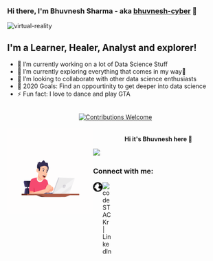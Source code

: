 ### Hi there, I'm Bhuvnesh Sharma - aka [bhuvnesh-cyber][website] 👋

![virtual-reality](https://user-images.githubusercontent.com/57914889/90883156-e69a6b00-e3ca-11ea-9d1e-97d6394d4cf5.gif)

## I'm a Learner, Healer, Analyst and explorer!

- 🔭 I’m currently working on a lot of Data Science Stuff
- 🌱 I’m currently exploring everything that comes in my way🤣
- 👯 I’m looking to collaborate with other data science enthusiasts
- 🥅 2020 Goals: Find an oppourtinity to get deeper into data science
- ⚡ Fun fact: I love to dance and play GTA

<p align="center">
<br/><a href="#contributing"><img alt="Contributions Welcome" src="https://img.shields.io/badge/contributions-welcome-brightgreen?style=for-the-badge&labelColor=black&logo=github"></a><br/> <br/>
 <img src="https://github.com/bhuvnesh-cyber/bhuvnesh-cyber/blob/master/programer.gif" alt="Face" width="200" height="200" style="float:left">
  <br>
  <b> Hi it's Bhuvnesh here 👋</b>
  
![](https://github-readme-stats.vercel.app/api?username=bhuvnesh-cyber&show_icons=true&hide_border=true)

### Connect with me:

[<img align="left" alt="codeSTACKr.com" width="22px" src="https://raw.githubusercontent.com/iconic/open-iconic/master/svg/globe.svg" />][website]
[<img align="left" alt="codeSTACKr | LinkedIn" width="22px" src="https://cdn.jsdelivr.net/npm/simple-icons@v3/icons/linkedin.svg" />][linkedin]

<br />


[website]: https://bhuvnesh-cyber.github.io/
[linkedin]: https://www.linkedin.com/in/bhuvnesh-sharma94/





